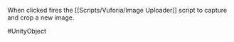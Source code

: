 When clicked fires the [[Scripts/Vuforia/Image Uploader]] script to capture and crop a new image.

#UnityObject 